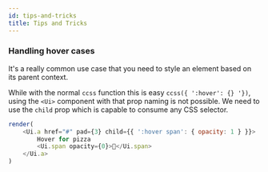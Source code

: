 ```yaml
---
id: tips-and-tricks
title: Tips and Tricks
---
```


### Handling hover cases

It's a really common use case that you need to style an element based on its parent context.

While with the normal `ccss` function this is easy `ccss({ ':hover': {} '})`, using the `<Ui>` component
with that prop naming is not possible. We need to use the `child` prop which is capable to consume
any CSS selector.

```js live noInline
render(
    <Ui.a href="#" pad={3} child={{ ':hover span': { opacity: 1 } }}>
        Hover for pizza
        <Ui.span opacity={0}>🍕</Ui.span>
    </Ui.a>
)
```
